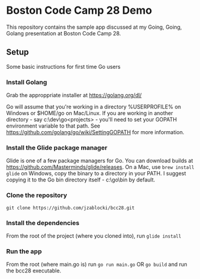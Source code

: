 # Boston Code Camp 28 Demo 

This repository contains the sample app discussed at my Going, Going, Golang presentation at Boston Code Camp 28.

## Setup

Some basic instructions for first time Go users

### Install Golang

Grab the approppriate installer at https://golang.org/dl/

Go will assume that you're working in a directory %USERPROFILE% on Windows or $HOME/go on Mac/Linux.  If you are working in another directory - say c:\dev\go\<projects> - you'll need to set your GOPATH environment variable to that path.  See https://github.com/golang/go/wiki/SettingGOPATH for more information.

### Install the Glide package manager 

Glide is one of a few package managers for Go.  You can download builds at https://github.com/Masterminds/glide/releases.  On a Mac, use `brew install glide` on Windows, copy the binary to a directory in your PATH.  I suggest copying it to the Go bin directory itself - c:\go\bin by default.

### Clone the repository

`git clone https://github.com/jzablocki/bcc28.git`

### Install the dependencies

From the root of the project (where you cloned into), run `glide install`

### Run the app

From the root (where main.go is) run `go run main.go` OR `go build` and run the bcc28 executable. 





